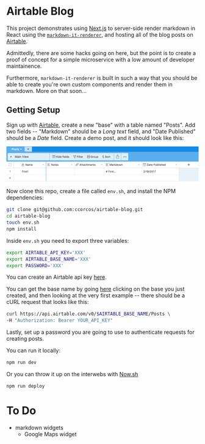 # Airtable Blog

This project demonstrates using [Next.js](https://github.com/zeit/next.js) to server-side render markdown in React using the [`markdown-it-renderer`](https://github.com/ccorcos/markdown-it-renderer), and hosting all of the blog posts on [Airtable](airtable.com).

Admittedly, there are some hacks going on here, but the point is to create a proof of concept for a simple microservice with a low amount of developer maintainence.

Furthermore, `markdown-it-renderer` is built in such a way that you should be able to create you're own custom components and render them in markdown. More on that soon...

## Getting Setup

Sign up with [Airtable](https://airtable.com), create a new "base" with a table named "Posts". Add two fields -- "Markdown" should be a *Long text* field, and "Date Published" should be a *Date* field. Create a demo post, and it should look like this:

![](./img/airtable-setup.png)

Now clone this repo, create a file called `env.sh`, and install the NPM dependencies:

```sh
git clone git@github.com:ccorcos/airtable-blog.git
cd airtable-blog
touch env.sh
npm install
```

Inside `env.sh` you need to export three variables:

```sh
export AIRTABLE_API_KEY='XXX'
export AIRTABLE_BASE_NAME='XXX'
export PASSWORD='XXX'
```

You can create an Airtable api key [here](https://airtable.com/account).

You can get the base name by going [here](https://airtable.com/api) clicking on the base you just created, and then looking at the very first example -- there should be a cURL request that looks like this:

```sh
curl https://api.airtable.com/v0/$AIRTABLE_BASE_NAME/Posts \
-H "Authorization: Bearer YOUR_API_KEY"
```

Lastly, set up a password you are going to use to authenticate requests for creating posts.

You can run it locally:

```js
npm run dev
```

Or you can throw it up on the interwebs with [Now.sh](https://now.sh/)

```sh
npm run deploy
```

# To Do

- markdown widgets
  - Google Maps widget
